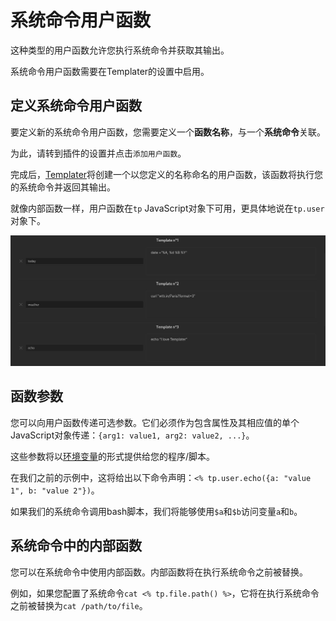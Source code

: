 # 系统命令用户函数

这种类型的用户函数允许您执行系统命令并获取其输出。

系统命令用户函数需要在Templater的设置中启用。

## 定义系统命令用户函数

要定义新的系统命令用户函数，您需要定义一个**函数名称**，与一个**系统命令**关联。

为此，请转到插件的设置并点击`添加用户函数`。

完成后，[Templater](https://github.com/SilentVoid13/Templater)将创建一个以您定义的名称命名的用户函数，该函数将执行您的系统命令并返回其输出。

就像内部函数一样，用户函数在`tp` JavaScript对象下可用，更具体地说在`tp.user`对象下。

![user_templates](../imgs/templater_user_templates.png)

## 函数参数

您可以向用户函数传递可选参数。它们必须作为包含属性及其相应值的单个JavaScript对象传递：`{arg1: value1, arg2: value2, ...}`。

这些参数将以[环境变量](https://en.wikipedia.org/wiki/Environment_variable)的形式提供给您的程序/脚本。

在我们之前的示例中，这将给出以下命令声明：`<% tp.user.echo({a: "value 1", b: "value 2"})`。

如果我们的系统命令调用bash脚本，我们将能够使用`$a`和`$b`访问变量`a`和`b`。

## 系统命令中的内部函数

您可以在系统命令中使用内部函数。内部函数将在执行系统命令之前被替换。

例如，如果您配置了系统命令`cat <% tp.file.path() %>`，它将在执行系统命令之前被替换为`cat /path/to/file`。